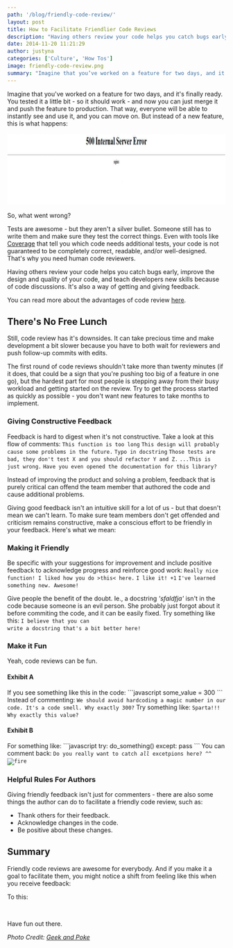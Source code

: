 ```yaml
---
path: '/blog/friendly-code-review/'
layout: post
title: How to Facilitate Friendlier Code Reviews
description: "Having others review your code helps you catch bugs early, improve the design and quality of your code, and teach devs new skills."
date: 2014-11-20 11:21:29
author: justyna
categories: ['Culture', 'How Tos']
image: friendly-code-review.png
summary: "Imagine that you’ve worked on a feature for two days, and it’s finally ready. You tested it a little bit – so it should work – and now you can just merge it and push the feature to production. That way, everyone will be able to instantly see and use it, and you can move on. But instead of a new feature, this is what happens"
---
```


Imagine that you've worked on a feature for two days, and it's finally ready. You tested it a little bit - so it should work - and now you can just merge it and push the feature to production. That way, everyone will be able to instantly see and use it, and you can move on. But instead of a new feature, this is what happens:

<img class="aligncenter size-full wp-image-10502" src="Screen-Shot-2014-11-20-at-11.01.07-AM.png" alt="500 internal server error" width="1016" height="164" />

So, what went wrong?

Tests are awesome - but they aren't a silver bullet. Someone still has to write them and make sure they test the correct things. Even with tools like <a href="http://nedbatchelder.com/code/coverage/">Coverage</a> that tell you which code needs additional tests, your code is not guaranteed to be completely correct, readable, and/or well-designed. That's why you need human code reviewers.

Having others review your code helps you catch bugs early, improve the design and quality of your code, and teach developers new skills because of code discussions. It's also a way of getting and giving feedback.

You can read more about the advantages of code review <a href="https://netguru.co/blog/a-quick-guide-to-peer-code-review">here</a>.
<h2>There's No Free Lunch</h2>
Still, code review has it's downsides. It can take precious time and make development a bit slower because you have to both wait for reviewers and push follow-up commits with edits.

The first round of code reviews shouldn't take more than twenty minutes (if it does, that could be a sign that you're pushing too big of a feature in one go), but the hardest part for most people is stepping away from their busy workload and getting started on the review. Try to get the process started as quickly as possible - you don't want new features to take months to implement.
<h3>Giving Constructive Feedback</h3>
Feedback is hard to digest when it's not constructive. Take a look at this flow of comments:
<code>This function is too long</code>
<code>This design will probably cause some problems in the future.</code>
<code>Typo in docstring</code>
<code>Those tests are bad, they don't test X and you should refactor Y and Z.</code>
<code>...This is just wrong.</code>
<code>Have you even opened the documentation for this library?</code>
&nbsp;

Instead of improving the product and solving a problem, feedback that is purely critical can offend the team member that authored the code and cause additional problems.

Giving good feedback isn't an intuitive skill for a lot of us - but that doesn't mean we can't learn. To make sure team members don't get offended and criticism remains constructive, make a conscious effort to be friendly in your feedback. Here's what we mean:
<h3>Making it Friendly</h3>
Be specific with your suggestions for improvement and include positive feedback to acknowledge progress and reinforce good work:
<code>Really nice function! I liked how you do >this< here.</code>
<code>I like it! +1</code>
<code>I've learned something new. Awesome!</code>

Give people the benefit of the doubt. Ie., a docstring <em>'sfaldfja'</em> isn't in the code because someone is an evil person. She probably just forgot about it before commiting the code, and it can be easily fixed. Try something like this:
<code>I believe that you can write a docstring that's a bit better here!</code>
<h3>Make it Fun</h3>
Yeah, code reviews can be fun.
<h4>Exhibit A</h4>
If you see something like this in the code:
```javascript
some_value = 300
```
Instead of commenting:
<code>We should avoid hardcoding a magic number in our code. It's a code smell. Why exactly 300?</code>
Try something like:
<code>Sparta!!! Why exactly this value?</code>

<h4>Exhibit B</h4>
For something like:
```javascript
try:
    do_something()
except:
    pass
```
You can comment back:
<code>Do you really want to catch <em>all</em> excetpions here? ^^ <img src="http://media0.giphy.com/media/vIUaUFHRFT4XK/giphy.gif" alt="fire" /></code>
<h3>Helpful Rules For Authors</h3>
Giving friendly feedback isn't just for commenters - there are also some things the author can do to facilitate a friendly code review, such as:
<ul>
	<li>Thank others for their feedback.</li>
	<li>Acknowledge changes in the code.</li>
	<li>Be positive about these changes.</li>
</ul>
<h2>Summary</h2>
Friendly code reviews are awesome for everybody. And if you make it a goal to facilitate them, you might notice a shift from feeling like this when you receive feedback:

<img src="http://media.giphy.com/media/7GmtMozsKMSiI/giphy.gif" alt="" />

To this:

<img src="http://media.giphy.com/media/DGe8pQDAb85y0/giphy.gif" alt="" />

Have fun out there.

<em>Photo Credit: <a href="http://geekandpoke.typepad.com/">Geek and Poke</a>